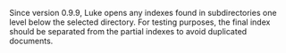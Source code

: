 Since version 0.9.9, Luke opens any indexes found in subdirectories one level below the selected directory.
For testing purposes, the final index should be separated from the partial indexes to avoid duplicated documents.